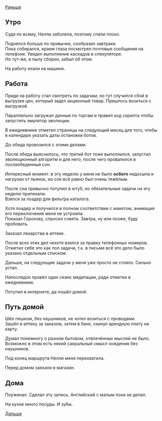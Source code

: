 [Раньше](2020.01.27.md)  
## Утро
Судя по всему, Нелли заболела, поэтому спали плохо.

Поднялся больше по привычке, сообразил завтраки.  
Пока собирался, краем глаза посмотрел почтовые сообщения на телефоне. Увидел выполнение каскадов в спекуляторе.  
Но тут-же, в пылу сборки, забыл об этом.

На работу ехали на машине.
## Работа
Придя на работу стал смотреть по задачам, но тут случился сбой в выгрузке цен, который задел акционный товар. Пришлось возиться с выгрузкой.

Параллельно загружал данные по торгам и правил код скрипта чтобы запустить эмулятор эволюции.

В ежедневнике отметил страницы на следующий месяц для того, чтобы в календаре указать даты остановки ботов.

До обеда провозился с этими делами.

После обеда выяснилось, что третий бот тоже выполнился, запустил эволюционный алгоритм и для него, после чего провалился в послеобеденный сон.

Интересный момент: в эту неделю у меня не было **осбого** недосыпа и нагрузки от пьянок, но сон всё равно был очень тяжёлым.

После сна привычно потупил в ютуб, но обязательные задачи на эту неделю припекали.  
Взялся за лоадер для фильтра каталога.

Хотя лоадер и получился в полном соответствии с макетом, анимация его переключения меня не устроила.  
Показал Горохову, спросил совета. Завтра, ну или позже, буду пробовать.

Заказал лекарства в аптеке.

После всех этих дел нехотя взялся за правку телефонных номеров. Отметил себе это как пол задачи, т.к. в письме всё это дело было указано отдельным списком.

Дальше, на следующие задачи у меня уже просто не стояло. Сильно устал.

Напоследок провёл один сеанс медитации, ради отметки в ежедневнике.

Потупил в интернете, да пошёл домой.
## Путь домой
Шёл пешком, без наушников, не хотел возиться с проводами.  
Зашёл в аптеку за заказом, затем в банк, скинул арендную плату на карту.

Думал понемногу о разном бытовом, отвлечённых мыслей не было. Возможно в этом есть некий сакральный смысл хождения без наушников.

Под конец маршрута Нелли меня перехватила.

Перед домом заехали в магазин.
## Дома
Поужинал. Сделал эту запись.
Английский с малым пока не делал.

На кухне много посуды. И зубы.

[Дальше](2020.01.29.md)